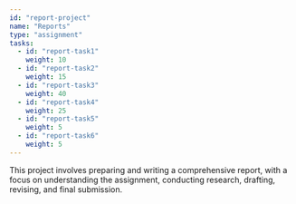 ```yaml
---
id: "report-project"
name: "Reports"
type: "assignment"
tasks:
  - id: "report-task1"
    weight: 10
  - id: "report-task2"
    weight: 15
  - id: "report-task3"
    weight: 40
  - id: "report-task4"
    weight: 25
  - id: "report-task5"
    weight: 5
  - id: "report-task6"
    weight: 5
---
```


This project involves preparing and writing a comprehensive report, with a focus on understanding the assignment, conducting research, drafting, revising, and final submission.